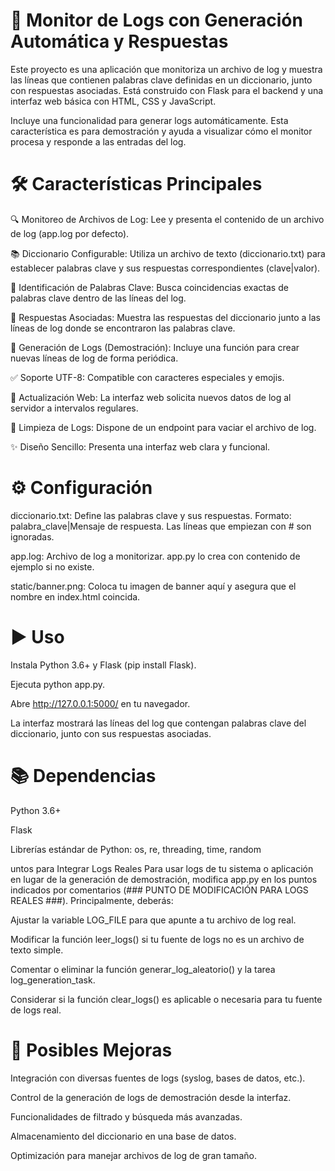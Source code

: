 # 📝 Monitor de Logs con Generación Automática y Respuestas
Este proyecto es una aplicación que monitoriza un archivo de log y muestra las líneas que contienen palabras clave definidas en un diccionario, junto con respuestas asociadas. Está construido con Flask para el backend y una interfaz web básica con HTML, CSS y JavaScript.

Incluye una funcionalidad para generar logs automáticamente. Esta característica es para demostración y ayuda a visualizar cómo el monitor procesa y responde a las entradas del log.

# 🛠 Características Principales
🔍 Monitoreo de Archivos de Log: Lee y presenta el contenido de un archivo de log (app.log por defecto).

📚 Diccionario Configurable: Utiliza un archivo de texto (diccionario.txt) para establecer palabras clave y sus respuestas correspondientes (clave|valor).

🚨 Identificación de Palabras Clave: Busca coincidencias exactas de palabras clave dentro de las líneas del log.

💬 Respuestas Asociadas: Muestra las respuestas del diccionario junto a las líneas de log donde se encontraron las palabras clave.

🤖 Generación de Logs (Demostración): Incluye una función para crear nuevas líneas de log de forma periódica.

✅ Soporte UTF-8: Compatible con caracteres especiales y emojis.

🔄 Actualización Web: La interfaz web solicita nuevos datos de log al servidor a intervalos regulares.

🧹 Limpieza de Logs: Dispone de un endpoint para vaciar el archivo de log.

✨ Diseño Sencillo: Presenta una interfaz web clara y funcional.

# ⚙️ Configuración
diccionario.txt: Define las palabras clave y sus respuestas. Formato: palabra_clave|Mensaje de respuesta. Las líneas que empiezan con # son ignoradas.

app.log: Archivo de log a monitorizar. app.py lo crea con contenido de ejemplo si no existe.

static/banner.png: Coloca tu imagen de banner aquí y asegura que el nombre en index.html coincida.

# ▶️ Uso
Instala Python 3.6+ y Flask (pip install Flask).

Ejecuta python app.py.

Abre http://127.0.0.1:5000/ en tu navegador.

La interfaz mostrará las líneas del log que contengan palabras clave del diccionario, junto con sus respuestas asociadas.

# 📚 Dependencias
Python 3.6+

Flask

Librerías estándar de Python: os, re, threading, time, random

untos para Integrar Logs Reales
Para usar logs de tu sistema o aplicación en lugar de la generación de demostración, modifica app.py en los puntos indicados por comentarios (### PUNTO DE MODIFICACIÓN PARA LOGS REALES ###). Principalmente, deberás:

Ajustar la variable LOG_FILE para que apunte a tu archivo de log real.

Modificar la función leer_logs() si tu fuente de logs no es un archivo de texto simple.

Comentar o eliminar la función generar_log_aleatorio() y la tarea log_generation_task.

Considerar si la función clear_logs() es aplicable o necesaria para tu fuente de logs real.

# 🚀 Posibles Mejoras
Integración con diversas fuentes de logs (syslog, bases de datos, etc.).

Control de la generación de logs de demostración desde la interfaz.

Funcionalidades de filtrado y búsqueda más avanzadas.

Almacenamiento del diccionario en una base de datos.

Optimización para manejar archivos de log de gran tamaño.
